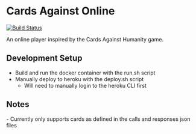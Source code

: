 <h1>Cards Against Online</h1>

[![Build Status](https://www.travis-ci.org/z0glen/cards-against-online.svg?branch=master)](https://www.travis-ci.org/z0glen/cards-against-online)

An online player inspired by the Cards Against Humanity game.

<h2>Development Setup</h2>

- Build and run the docker container with the run.sh script
- Manually deploy to heroku with the deploy.sh script
    - Will need to manually login to the heroku CLI first
    
<h2>Notes</h2>
- Currently only supports cards as defined in the calls and responses json files

